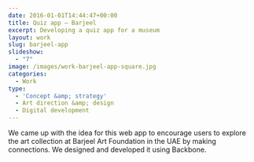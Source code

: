 ```yaml
---
date: 2016-01-01T14:44:47+00:00
title: Quiz app — Barjeel
excerpt: Developing a quiz app for a museum
layout: work
slug: barjeel-app
slideshow:
  - "7"
image: /images/work-barjeel-app-square.jpg
categories:
  - Work
type:
  - 'Concept &amp; strategy'
  - Art direction &amp; design
  - Digital development
---
```

We came up with the idea for this web app to encourage users to explore the art collection at Barjeel Art Foundation in the UAE by making connections. We designed and developed it using Backbone.
